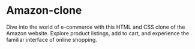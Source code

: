 # Amazon-clone
 Dive into the world of e-commerce with this HTML and CSS clone of the Amazon website. Explore product listings, add to cart, and experience the familiar interface of online shopping.
